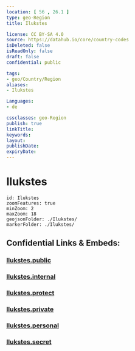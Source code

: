 ```yaml
---
location: [ 56 , 26.1 ] 
type: geo-Region
title: Ilukstes

license: CC BY-SA 4.0
source: https://datahub.io/core/country-codes
isDeleted: false
isReadOnly: false
draft: false
confidential: public

tags:
- geo/Country/Region
aliases:
- Ilukstes

Languages:
- de

cssclasses: geo-Region
publish: true
linkTitle: 
keywords: 
layout: 
publishDate: 
expiryDate: 
---
```


# Ilukstes

```leaflet
id: Ilukstes
zoomFeatures: true 
minZoom: 2 
maxZoom: 18
geojsonFolder: ./Ilukstes/
markerFolder: ./Ilukstes/
```


## Confidential Links & Embeds: 

### [Ilukstes.public](/_public/\Earth\Continent\Europe\Europe~North\Latvia\CountiesIlukstes.public.md) 

### [Ilukstes.internal](/_internal/\Earth\Continent\Europe\Europe~North\Latvia\CountiesIlukstes.internal.md) 

### [Ilukstes.protect](/_protect/\Earth\Continent\Europe\Europe~North\Latvia\CountiesIlukstes.protect.md) 

### [Ilukstes.private](/_private/\Earth\Continent\Europe\Europe~North\Latvia\CountiesIlukstes.private.md) 

### [Ilukstes.personal](/_personal/\Earth\Continent\Europe\Europe~North\Latvia\CountiesIlukstes.personal.md) 

### [Ilukstes.secret](/_secret/\Earth\Continent\Europe\Europe~North\Latvia\CountiesIlukstes.secret.md)

